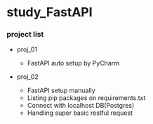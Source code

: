 # study_FastAPI


### project list

* proj_01
  * FastAPI auto setup by PyCharm

* proj_02
  * FastAPI setup manually
  * Listing pip packages on requirements.txt
  * Connect with localhost DB(Postgres)
  * Handling super basic restful request 